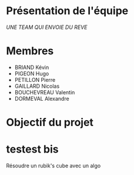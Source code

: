 Présentation de l'équipe
========================
*UNE TEAM QUI ENVOIE DU REVE*


Membres
=======
- BRIAND Kévin
- PIGEON Hugo
- PETILLON Pierre
- GAILLARD Nicolas
- BOUCHEVREAU Valentin
- DORMEVAL Alexandre



Objectif du projet
==================

testest bis
=======
Résoudre un rubik's cube avec un algo
